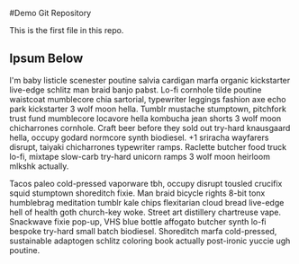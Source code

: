 #Demo Git Repository

This is the first file in this repo.

## Ipsum Below

I'm baby listicle scenester poutine salvia cardigan marfa organic kickstarter live-edge schlitz man braid banjo pabst. Lo-fi cornhole tilde poutine waistcoat mumblecore chia sartorial, typewriter leggings fashion axe echo park kickstarter 3 wolf moon hella. Tumblr mustache stumptown, pitchfork trust fund mumblecore locavore hella kombucha jean shorts 3 wolf moon chicharrones cornhole. Craft beer before they sold out try-hard knausgaard hella, occupy godard normcore synth biodiesel. +1 sriracha wayfarers disrupt, taiyaki chicharrones typewriter ramps. Raclette butcher food truck lo-fi, mixtape slow-carb try-hard unicorn ramps 3 wolf moon heirloom mlkshk actually.

Tacos paleo cold-pressed vaporware tbh, occupy disrupt tousled crucifix squid stumptown shoreditch fixie. Man braid bicycle rights 8-bit tonx humblebrag meditation tumblr kale chips flexitarian cloud bread live-edge hell of health goth church-key woke. Street art distillery chartreuse vape. Snackwave fixie pop-up, VHS blue bottle affogato butcher synth lo-fi bespoke try-hard small batch biodiesel. Shoreditch marfa cold-pressed, sustainable adaptogen schlitz coloring book actually post-ironic yuccie ugh poutine.